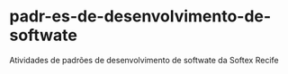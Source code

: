 # padr-es-de-desenvolvimento-de-softwate
Atividades de padrões de desenvolvimento de softwate da Softex Recife
